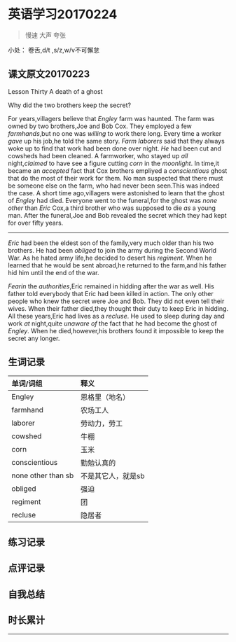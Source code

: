 # 英语学习20170224

> 慢速 大声 夸张

小处： 卷舌,d/t ,s/z,w/v不可懈怠

## 课文原文20170223

Lesson Thirty  A death of a ghost

Why did the two brothers keep the secret?

For years,villagers believe that _Engley_ farm was haunted.
The farm was owned by two brothers,Joe and Bob Cox.
They employed a few _farmhands_,but no one was _willing_ to work there long.
Every time a worker _gave_ up his job,he told the same story.
_Farm laborers_ said that they always woke up to find that work had been done over night.
_He_ had been cut and cowsheds had been cleaned.
A farmworker, who stayed up _all_ night,_claimed_ to have see a figure cutting _corn_ in the _moonlight_.
In time,it became an _accepted_ fact that Cox brothers empliyed a _conscientious_ ghost that do the most of their work for them.
No man suspected that there must be someone else on the farm, who had never been seen.This was indeed the case.
A short time ago,villagers were astonished to learn that the ghost of _Engley_ had died.
Everyone went to the funeral,for the ghost was _none other_ than _Eric_ Cox,a third brother who was supposed to die _as_ a young man.
After the funeral,Joe and Bob revealed the secret which they had kept for over fifty years.

---

_Eric_ had been the eldest son of the family,very much older than his two brothers.
He had been _obliged_ to join the army during the Second World War.
As he hated army life,he decided to desert his _regiment_.
When he learned that he would be sent abroad,he returned to the farm,and his father hid him until the end of the war.

_Fearin_ the _authorities_,Eric remained in hidding after the war as well.
His father told everybody that Eric had been killed in action.
The only other people who knew the secret were Joe and Bob.
They did not even tell their wives.
When their father died,they thought their duty to keep Eric in hidding.
All these years,Eric had lives as a _recluse_.
He used to sleep during day and work _at_ night,quite _unaware of_ the fact that he had become the ghost of _Engley_.
When he died,however,his brothers found it impossible to keep the secret any longer.

## 生词记录
| 单词/词组 | 释义  |
|:----------|:------|
| Engley|恩格里（地名）|
| farmhand| 农场工人|
| laborer | 劳动力，劳工| 
| cowshed| 牛棚|
| corn |玉米|
| conscientious| 勤勉认真的|
| none other than sb | 不是其它人，就是sb|
| obliged |强迫|
| regiment |团|
| recluse| 隐居者

## 练习记录


## 点评记录


## 自我总结


## 时长累计


---
